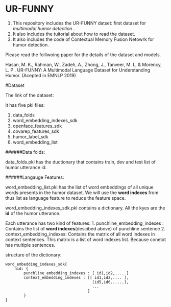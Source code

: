 # UR-FUNNY

1. This repository includes the UR-FUNNY datset: first dataset for *multimodal humor detection* .
2. It also includes the tuitorial about how to read the dataset.
3. It also includes the code of Contextual Memory Fusion Netowrk for humor detection.

Please read the folllwoing paper for the details of the dataset and models. 

Hasan, M. K., Rahman, W., Zadeh, A., Zhong, J., Tanveer, M. I., & Morency, L. P . UR-FUNNY: A Multimodal Language Dataset for Understanding Humor. (Acepted in EMNLP 2019)


#Dataset

The link of the dataset: 

It has five pkl files:

1. data_folds 
2. word_embedding_indexes_sdk
2. openface_features_sdk
3. covarep_features_sdk
4. humor_label_sdk
5. word_embedding_list


######Data folds:

data_folds.pkl has the ductionary that contains train, dev and test list of humor utterance id. 

######Langauge Features:

word_embedding_list.pkl has the list of word embeddings of all unique words presents in the humor dataset. We will use the **word indexes** from thus list as language feature to reduce the feature space.


word_embedding_indexes_sdk.pkl contains a dictionary. All the kyes are the **id** of the humor utterance.

Each utterance has two kind of features: 
	1. punchline_embedding_indexes : Contains the list of **word indexes**(descibed above)  of punchline sentence
	2. context_embedding_indexes: Contains the matrix of all word indexes in context sentences. This matrix is a list of word indexes list. Because conetxt has multiple sentences.   

structure of the dictionary:

```
word_embedding_indexes_sdk{
	hid: {
		punchline_embedding_indexes : [ id1,id2,.... ]
		context_embedding_indexes : [[ id1,id2,.... ],
									  [id5,id6......],	
									  ...
									]
		}
}
```